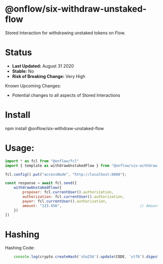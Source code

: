 # @onflow/six-withdraw-unstaked-flow

Stored Interaction for withdrawing unstaked tokens on Flow.

# Status

- **Last Updated:** August 31 2020
- **Stable:** No
- **Risk of Breaking Change:** Very High

Known Upcoming Changes:

- Potential changes to all aspects of Stored Interactions

# Install

npm install @onflow/six-withdraw-unstaked-flow

# Usage:

```javascript
import * as fcl from "@onflow/fcl"
import { template as withdrawUnstakedFlow } from "@onflow/six-withdraw-unstaked-flow"

fcl.config().put("accessNode", "http://localhost:8080");

const response = await fcl.send([
    withdrawUnstakedFlow({
        proposer: fcl.currentUser().authorization,
        authorization: fcl.currentUser().authorization,     
        payer: fcl.currentUser().authorization,             
        amount: "123.456",                                    // Amount as a String representing a Cadence UFix64
    })
])

```

# Hashing

Hashing Code:
```javascript
    console.log(crypto.createHash('sha256').update(CODE, 'utf8').digest('hex'))
```